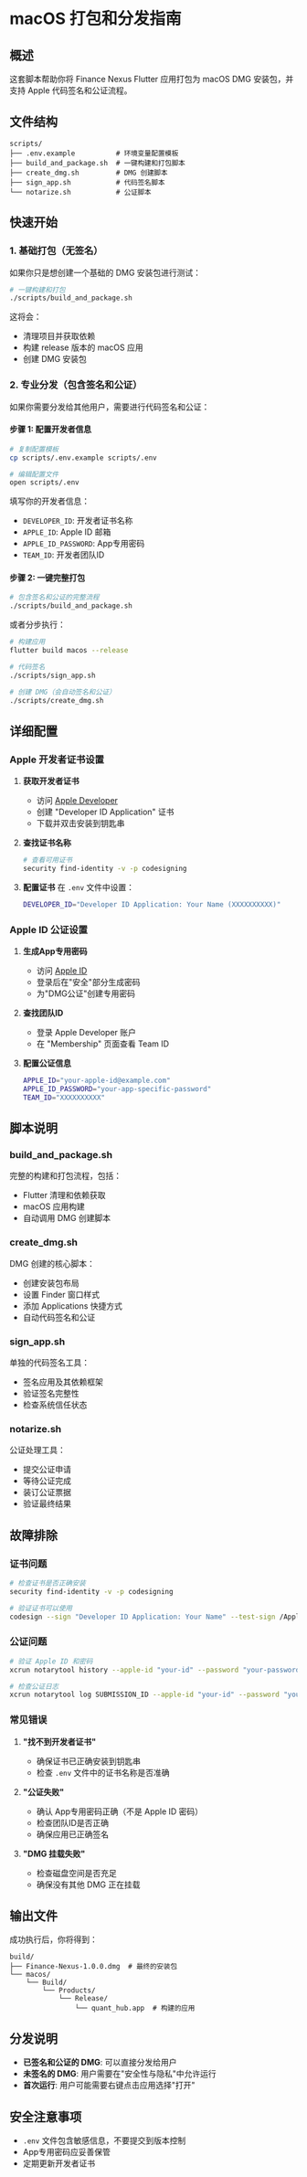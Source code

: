 # macOS 打包和分发指南

## 概述

这套脚本帮助你将 Finance Nexus Flutter 应用打包为 macOS DMG 安装包，并支持 Apple 代码签名和公证流程。

## 文件结构

```
scripts/
├── .env.example          # 环境变量配置模板
├── build_and_package.sh  # 一键构建和打包脚本
├── create_dmg.sh         # DMG 创建脚本
├── sign_app.sh           # 代码签名脚本
└── notarize.sh           # 公证脚本
```

## 快速开始

### 1. 基础打包（无签名）

如果你只是想创建一个基础的 DMG 安装包进行测试：

```bash
# 一键构建和打包
./scripts/build_and_package.sh
```

这将会：
- 清理项目并获取依赖
- 构建 release 版本的 macOS 应用
- 创建 DMG 安装包

### 2. 专业分发（包含签名和公证）

如果你需要分发给其他用户，需要进行代码签名和公证：

#### 步骤 1: 配置开发者信息

```bash
# 复制配置模板
cp scripts/.env.example scripts/.env

# 编辑配置文件
open scripts/.env
```

填写你的开发者信息：
- `DEVELOPER_ID`: 开发者证书名称
- `APPLE_ID`: Apple ID 邮箱
- `APPLE_ID_PASSWORD`: App专用密码
- `TEAM_ID`: 开发者团队ID

#### 步骤 2: 一键完整打包

```bash
# 包含签名和公证的完整流程
./scripts/build_and_package.sh
```

或者分步执行：

```bash
# 构建应用
flutter build macos --release

# 代码签名
./scripts/sign_app.sh

# 创建 DMG（会自动签名和公证）
./scripts/create_dmg.sh
```

## 详细配置

### Apple 开发者证书设置

1. **获取开发者证书**
   - 访问 [Apple Developer](https://developer.apple.com/account/resources/certificates/)
   - 创建 "Developer ID Application" 证书
   - 下载并双击安装到钥匙串

2. **查找证书名称**
   ```bash
   # 查看可用证书
   security find-identity -v -p codesigning
   ```

3. **配置证书**
   在 `.env` 文件中设置：
   ```bash
   DEVELOPER_ID="Developer ID Application: Your Name (XXXXXXXXXX)"
   ```

### Apple ID 公证设置

1. **生成App专用密码**
   - 访问 [Apple ID](https://appleid.apple.com/account/manage)
   - 登录后在"安全"部分生成密码
   - 为"DMG公证"创建专用密码

2. **查找团队ID**
   - 登录 Apple Developer 账户
   - 在 "Membership" 页面查看 Team ID

3. **配置公证信息**
   ```bash
   APPLE_ID="your-apple-id@example.com"
   APPLE_ID_PASSWORD="your-app-specific-password"  
   TEAM_ID="XXXXXXXXXX"
   ```

## 脚本说明

### build_and_package.sh
完整的构建和打包流程，包括：
- Flutter 清理和依赖获取
- macOS 应用构建
- 自动调用 DMG 创建脚本

### create_dmg.sh
DMG 创建的核心脚本：
- 创建安装包布局
- 设置 Finder 窗口样式
- 添加 Applications 快捷方式
- 自动代码签名和公证

### sign_app.sh
单独的代码签名工具：
- 签名应用及其依赖框架
- 验证签名完整性
- 检查系统信任状态

### notarize.sh
公证处理工具：
- 提交公证申请
- 等待公证完成
- 装订公证票据
- 验证最终结果

## 故障排除

### 证书问题
```bash
# 检查证书是否正确安装
security find-identity -v -p codesigning

# 验证证书可以使用
codesign --sign "Developer ID Application: Your Name" --test-sign /Applications/Calculator.app
```

### 公证问题
```bash
# 验证 Apple ID 和密码
xcrun notarytool history --apple-id "your-id" --password "your-password" --team-id "TEAM_ID"

# 检查公证日志
xcrun notarytool log SUBMISSION_ID --apple-id "your-id" --password "your-password" --team-id "TEAM_ID"
```

### 常见错误

1. **"找不到开发者证书"**
   - 确保证书已正确安装到钥匙串
   - 检查 `.env` 文件中的证书名称是否准确

2. **"公证失败"**
   - 确认 App专用密码正确（不是 Apple ID 密码）
   - 检查团队ID是否正确
   - 确保应用已正确签名

3. **"DMG 挂载失败"**
   - 检查磁盘空间是否充足
   - 确保没有其他 DMG 正在挂载

## 输出文件

成功执行后，你将得到：

```
build/
├── Finance-Nexus-1.0.0.dmg  # 最终的安装包
└── macos/
    └── Build/
        └── Products/
            └── Release/
                └── quant_hub.app  # 构建的应用
```

## 分发说明

- **已签名和公证的 DMG**: 可以直接分发给用户
- **未签名的 DMG**: 用户需要在"安全性与隐私"中允许运行
- **首次运行**: 用户可能需要右键点击应用选择"打开"

## 安全注意事项

- `.env` 文件包含敏感信息，不要提交到版本控制
- App专用密码应妥善保管
- 定期更新开发者证书